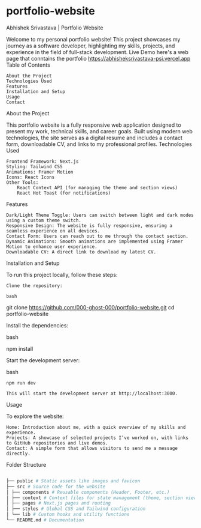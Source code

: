 # portfolio-website
Abhishek Srivastava | Portfolio Website

Welcome to my personal portfolio website! This project showcases my journey as a software developer, highlighting my skills, projects, and experience in the field of full-stack development.
Live Demo
here's a web page that conntains the portfolio
https://abhisheksrivastava-psi.vercel.app
Table of Contents

    About the Project
    Technologies Used
    Features
    Installation and Setup
    Usage
    Contact

About the Project

This portfolio website is a fully responsive web application designed to present my work, technical skills, and career goals. Built using modern web technologies, the site serves as a digital resume and includes a contact form, downloadable CV, and links to my professional profiles.
Technologies Used

    Frontend Framework: Next.js
    Styling: Tailwind CSS
    Animations: Framer Motion
    Icons: React Icons
    Other Tools:
        React Context API (for managing the theme and section views)
        React Hot Toast (for notifications)

Features

    Dark/Light Theme Toggle: Users can switch between light and dark modes using a custom theme switch.
    Responsive Design: The website is fully responsive, ensuring a seamless experience on all devices.
    Contact Form: Users can reach out to me through the contact section.
    Dynamic Animations: Smooth animations are implemented using Framer Motion to enhance user experience.
    Downloadable CV: A direct link to download my latest CV.

Installation and Setup

To run this project locally, follow these steps:

    Clone the repository:

    bash

git clone https://github.com/000-ghost-000/portfolio-website.git
cd portfolio-website

Install the dependencies:

bash

npm install

Start the development server:

bash

    npm run dev

    This will start the development server at http://localhost:3000.

Usage

To explore the website:

    Home: Introduction about me, with a quick overview of my skills and experience.
    Projects: A showcase of selected projects I’ve worked on, with links to GitHub repositories and live demos.
    Contact: A simple form that allows visitors to send me a message directly.

Folder Structure

```graphql

├── public # Static assets like images and favicon
├── src # Source code for the website
│ ├── components # Reusable components (Header, Footer, etc.)
│ ├── context # Context files for state management (theme, section views)
│ ├── pages # Next.js pages and routing
│ ├── styles # Global CSS and Tailwind configuration
│ └── lib # Custom hooks and utility functions
└── README.md # Documentation
```
